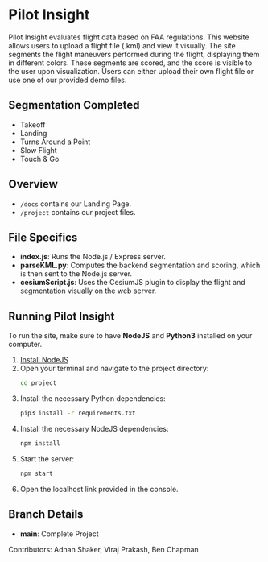 # Pilot Insight

Pilot Insight evaluates flight data based on FAA regulations. This website allows users to upload a flight file (.kml) and view it visually. The site segments the flight maneuvers performed during the flight, displaying them in different colors. These segments are scored, and the score is visible to the user upon visualization. Users can either upload their own flight file or use one of our provided demo files.

## Segmentation Completed
- Takeoff
- Landing
- Turns Around a Point
- Slow Flight
- Touch & Go

## Overview

- `/docs` contains our Landing Page.
- `/project` contains our project files.

## File Specifics

- **index.js**: Runs the Node.js / Express server.
- **parseKML.py**: Computes the backend segmentation and scoring, which is then sent to the Node.js server.
- **cesiumScript.js**: Uses the CesiumJS plugin to display the flight and segmentation visually on the web server.

## Running Pilot Insight

To run the site, make sure to have **NodeJS** and **Python3** installed on your computer.

1. [Install NodeJS](https://nodejs.org/en/download)
2. Open your terminal and navigate to the project directory:
   ```sh
   cd project
   ```
3. Install the necessary Python dependencies:
   ```sh
   pip3 install -r requirements.txt
   ```
4. Install the necessary NodeJS dependencies:
   ```sh
   npm install
   ```
5. Start the server:
   ```sh
   npm start
   ```
6. Open the localhost link provided in the console.

## Branch Details

- **main**: Complete Project

Contributors: Adnan Shaker, Viraj Prakash, Ben Chapman

